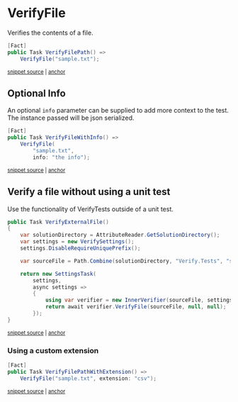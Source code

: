 <!--
GENERATED FILE - DO NOT EDIT
This file was generated by [MarkdownSnippets](https://github.com/SimonCropp/MarkdownSnippets).
Source File: /docs/mdsource/verify-file.source.md
To change this file edit the source file and then run MarkdownSnippets.
-->

# VerifyFile

Verifies the contents of a file.

<!-- snippet: VerifyFile -->
<a id='snippet-VerifyFile'></a>
```cs
[Fact]
public Task VerifyFilePath() =>
    VerifyFile("sample.txt");
```
<sup><a href='/src/Verify.Tests/StreamTests.cs#L190-L196' title='Snippet source file'>snippet source</a> | <a href='#snippet-VerifyFile' title='Start of snippet'>anchor</a></sup>
<!-- endSnippet -->


## Optional Info

An optional `info` parameter can be supplied to add more context to the test. The instance passed will be json serialized.

<!-- snippet: VerifyFileWithInfo -->
<a id='snippet-VerifyFileWithInfo'></a>
```cs
[Fact]
public Task VerifyFileWithInfo() =>
    VerifyFile(
        "sample.txt",
        info: "the info");
```
<sup><a href='/src/Verify.Tests/StreamTests.cs#L216-L224' title='Snippet source file'>snippet source</a> | <a href='#snippet-VerifyFileWithInfo' title='Start of snippet'>anchor</a></sup>
<!-- endSnippet -->


## Verify a file without using a unit test

Use the functionality of VerifyTests outside of a unit test.

<!-- snippet: VerifyFileWithoutUnitTest -->
<a id='snippet-VerifyFileWithoutUnitTest'></a>
```cs
public Task VerifyExternalFile()
{
    var solutionDirectory = AttributeReader.GetSolutionDirectory();
    var settings = new VerifySettings();
    settings.DisableRequireUniquePrefix();

    var sourceFile = Path.Combine(solutionDirectory, "Verify.Tests", "sample.txt");

    return new SettingsTask(
        settings,
        async settings =>
        {
            using var verifier = new InnerVerifier(sourceFile, settings);
            return await verifier.VerifyFile(sourceFile, null, null);
        });
}
```
<sup><a href='/src/Verify.Tests/InnerVerifyTests.cs#L16-L35' title='Snippet source file'>snippet source</a> | <a href='#snippet-VerifyFileWithoutUnitTest' title='Start of snippet'>anchor</a></sup>
<!-- endSnippet -->


### Using a custom extension

<!-- snippet: VerifyFileExtension -->
<a id='snippet-VerifyFileExtension'></a>
```cs
[Fact]
public Task VerifyFilePathWithExtension() =>
    VerifyFile("sample.txt", extension: "csv");
```
<sup><a href='/src/Verify.Tests/StreamTests.cs#L198-L204' title='Snippet source file'>snippet source</a> | <a href='#snippet-VerifyFileExtension' title='Start of snippet'>anchor</a></sup>
<!-- endSnippet -->
